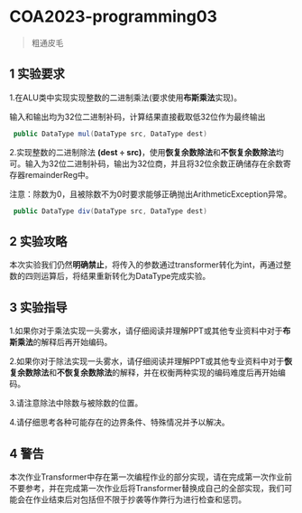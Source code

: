 # COA2023-programming03

> 粗通皮毛

## 1 实验要求

1.在ALU类中实现实现整数的二进制乘法(要求使用**布斯乘法**实现)。

输入和输出均为32位二进制补码，计算结果直接截取低32位作为最终输出

``` java
 public DataType mul(DataType src, DataType dest)
```

2.实现整数的二进制除法 **(dest ÷ src)**，使用**恢复余数除法**和**不恢复余数除法**均可。输入为32位二进制补码，输出为32位商，并且将32位余数正确储存在余数寄存器remainderReg中。

注意：除数为0，且被除数不为0时要求能够正确抛出ArithmeticException异常。

``` java
 public DataType div(DataType src, DataType dest)
```

## 2 实验攻略

本次实验我们仍然**明确禁止**，将传入的参数通过transformer转化为int，再通过整数的四则运算后，将结果重新转化为DataType完成实验。

## 3 实验指导

1.如果你对于乘法实现一头雾水，请仔细阅读并理解PPT或其他专业资料中对于**布斯乘法**的解释后再开始编码。

2.如果你对于除法实现一头雾水，请仔细阅读并理解PPT或其他专业资料中对于**恢复余数除法**和**不恢复余数除法**的解释，并在权衡两种实现的编码难度后再开始编码。

3.请注意除法中除数与被除数的位置。

4.请仔细思考各种可能存在的边界条件、特殊情况并予以解决。

## 4 警告

本次作业Transformer中存在第一次编程作业的部分实现，请在完成第一次作业前不要参考，并在完成第一次作业后将Transformer替换成自己的全部实现，我们可能会在作业结束后对包括但不限于抄袭等作弊行为进行检查和惩罚。
